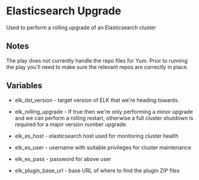 Elasticsearch Upgrade
=====================

Used to perform a rolling upgrade of an Elasticsearch cluster

Notes
-----

The play does not currently handle the repo files for Yum.
Prior to running the play you'll need to make sure the relevant repos
are correctly in place.

Variables
---------

* elk_dst_version - target version of ELK that we're heading towards.

* elk_rolling_upgrade - If true then we're only performing a minor upgrade 
and we can perform a rolling restart, otherwise a full cluster shutdown is 
required for a major version number upgrade.

* elk_es_host - elasticsearch host used for monitoring cluster health

* elk_es_user - username with suitable privileges for cluster maintenance

* elk_es_pass - password for above user

* elk_plugin_base_url - base URL of where to find the plugin ZIP files

